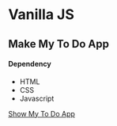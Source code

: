# Vanilla JS

## Make My To Do App

#### Dependency

- HTML
- CSS
- Javascript

[Show My To Do App](https://min-s9709.github.io/VanillaJS/)
